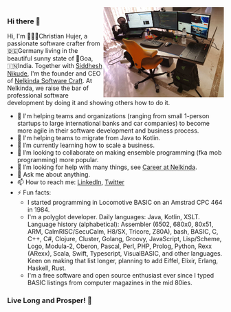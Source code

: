 <img align="right" style="float: right;" alt="Christian's desk" src="https://github.com/christianhujer/christianhujer/blob/trunk/Desktop.jpg?raw=true" width="280" height="210"/>

### Hi there 👋

Hi, I'm 🧙🏻‍♂️Christian Hujer, a passionate software crafter from 🇩🇪Germany living in the beautiful sunny state of 🌴Goa, 🇮🇳India.
Together with [Siddhesh Nikude](https://github.com/sidnik007), I'm the founder and CEO of [Nelkinda Software Craft](https://github.com/nelkinda).
At Nelkinda, we raise the bar of professional software development by doing it and showing others how to do it.

- 🦮 I'm helping teams and organizations (ranging from small 1-person startups to large international banks and car companies) to become more agile in their software development and business process.
- 🦮 I'm helping teams to migrate from Java to Kotlin.
- 🌱 I’m currently learning how to scale a business.
- 👯 I’m looking to collaborate on making ensemble programming (fka mob programming) more popular.
- 🤔 I’m looking for help with many things, see [Career at Nelkinda](https://nelkinda.com/career/).
- 💬 Ask me about anything.
- 📫 How to reach me: [LinkedIn](https://www.linkedin.com/in/christianhujer/), [Twitter](https://twitter.com/christianhujer)
- ⚡ Fun facts:
  - I started programming in Locomotive BASIC on an Amstrad CPC 464 in 1984.
  - I'm a polyglot developer. Daily languages: Java, Kotlin, XSLT. Language history (alphabetical): Assembler (6502, 680x0, 80x51, ARM, CalmRISC/SecuCalm, H8/SX, Tricore, Z80A), bash, BASIC, C, C++, C#, Clojure, Cluster, Golang, Groovy, JavaScript, Lisp/Scheme, Logo, Modula-2, Oberon, Pascal, Perl, PHP, Prolog, Python, Rexx (ARexx), Scala, Swift, Typescript, VisualBASIC, and other languages. Keen on making that list longer, planning to add Eiffel, Elixir, Erlang, Haskell, Rust.
  - I'm a free software and open source enthusiast ever since I typed BASIC listings from computer magazines in the mid 80ies.

### Live Long and Prosper! 🖖
<!--
- 😄 Pronouns: ...
-->
